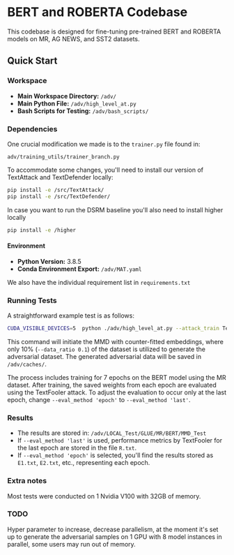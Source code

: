 # BERT and ROBERTA Codebase

This codebase is designed for fine-tuning pre-trained BERT and ROBERTA models on MR, AG NEWS, and SST2 datasets. 

## Quick Start

### Workspace

- **Main Workspace Directory:** `/adv/`
- **Main Python File:** `/adv/high_level_at.py`
- **Bash Scripts for Testing:** `/adv/bash_scripts/`

### Dependencies

One crucial modification we made is to the `trainer.py` file found in:

```
adv/training_utils/trainer_branch.py
```

To accommodate some changes, you'll need to install our version of TextAttack and TextDefender locally:

```bash
pip install -e /src/TextAttack/
pip install -e /src/TextDefender/
```

In case you want to run the DSRM baseline you'll also need to install higher locally

```bash
pip install -e /higher
```

#### Environment

- **Python Version:** 3.8.5
- **Conda Environment Export:** `/adv/MAT.yaml`

We also have the individual requirement list in `requirements.txt`



### Running Tests

A straightforward example test is as follows:

```bash
CUDA_VISIBLE_DEVICES=5  python ./adv/high_level_at.py --attack_train TextFooler --attack_evaluate TextFooler --dataset 'MR' --model 'BERT' --method 'MMD' --method_type None --method_val 1 --save_space 'mmd_test' --GPU '1.1' --frozen 'True' --eval_method 'epoch' --epochs 7 --online_epochs 7 --batch_size 64 --data_ratio 0.1  --debug;
```

This command will initiate the MMD with counter-fitted embeddings, where only 10% (`--data_ratio 0.1`) of the dataset is utilized to generate the adversarial dataset. The generated adversarial data will be saved in `/adv/caches/`.

The process includes training for 7 epochs on the BERT model using the MR dataset. After training, the saved weights from each epoch are evaluated using the TextFooler attack. To adjust the evaluation to occur only at the last epoch, change `--eval_method 'epoch'` to `--eval_method 'last'`.

### Results

- The results are stored in: `/adv/LOCAL_Test/GLUE/MR/BERT/MMD_Test`
- If `--eval_method 'last'` is used, performance metrics by TextFooler for the last epoch are stored in the file `R.txt`.
- If `--eval_method 'epoch'` is selected, you'll find the results stored as `E1.txt`, `E2.txt`, etc., representing each epoch.


### Extra notes
Most tests were conducted on 1 Nvidia V100 with 32GB of memory. 

### TODO
Hyper parameter to increase, decrease parallelism, at the moment it's set up to generate the adversarial samples on 1 GPU with 8 model instances in parallel, some users may run out of memory.